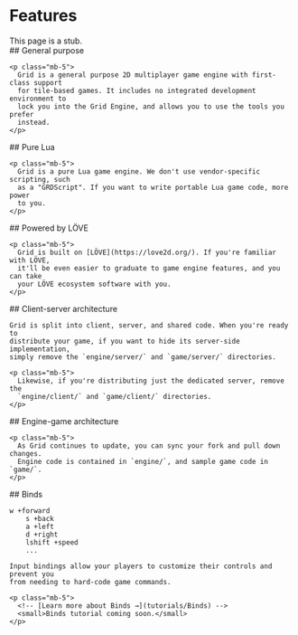 # Features

<div class="alert alert-warning mb-5" role="alert">
  This page is a stub.
</div>

<div class="row">
  <div class="col-6">
    ## General purpose

    <p class="mb-5">
      Grid is a general purpose 2D multiplayer game engine with first-class support
      for tile-based games. It includes no integrated development environment to
      lock you into the Grid Engine, and allows you to use the tools you prefer
      instead.
    </p>
  </div>

  <div class="col-6">
    ## Pure Lua

    <p class="mb-5">
      Grid is a pure Lua game engine. We don't use vendor-specific scripting, such
      as a "GRDScript". If you want to write portable Lua game code, more power
      to you.
    </p>
  </div>

  <div class="col-6">
    ## Powered by LÖVE

    <p class="mb-5">
      Grid is built on [LÖVE](https://love2d.org/). If you're familiar with LÖVE,
      it'll be even easier to graduate to game engine features, and you can take
      your LÖVE ecosystem software with you.
    </p>
  </div>

  <div class="col-6">
    ## Client-server architecture

    Grid is split into client, server, and shared code. When you're ready to
    distribute your game, if you want to hide its server-side implementation,
    simply remove the `engine/server/` and `game/server/` directories.

    <p class="mb-5">
      Likewise, if you're distributing just the dedicated server, remove the
      `engine/client/` and `game/client/` directories.
    </p>
  </div>

  <div class="col-6">
    ## Engine-game architecture

    <p class="mb-5">
      As Grid continues to update, you can sync your fork and pull down changes.
      Engine code is contained in `engine/`, and sample game code in `game/`.
    </p>
  </div>

  <div class="col-6">
    ## Binds
    <pre><code>w +forward
    s +back
    a +left
    d +right
    lshift +speed
    ...</code></pre>

    Input bindings allow your players to customize their controls and prevent you
    from needing to hard-code game commands.

    <p class="mb-5">
      <!-- [Learn more about Binds →](tutorials/Binds) -->
      <small>Binds tutorial coming soon.</small>
    </p>
  </div>
</div>
